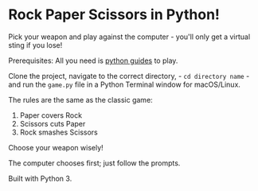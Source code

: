 # Rock Paper Scissors in Python!

Pick your weapon and play against the computer - you'll only get a virtual sting if you lose!

Prerequisites: All you need is [python guides](http://python.com) to play.

Clone the project, navigate to the correct directory, - ```cd directory name``` - and run the ```game.py``` file in a Python Terminal window for macOS/Linux.

The rules are the same as the classic game:
1. Paper covers Rock
2. Scissors cuts Paper
3. Rock smashes Scissors

Choose your weapon wisely!

The computer chooses first; just follow the prompts.

Built with Python 3.
